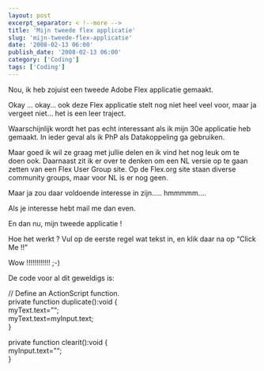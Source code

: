 ```yaml
---
layout: post
excerpt_separator: < !--more -->
title: 'Mijn tweede flex applicatie'
slug: 'mijn-tweede-flex-applicatie'
date: '2008-02-13 06:00'
publish_date: '2008-02-13 06:00'
category: ['Coding']
tags: ['Coding']
---
```

Nou, ik heb zojuist een tweede Adobe Flex applicatie gemaakt.  
  
Okay … okay… ook deze Flex applicatie stelt nog niet heel veel voor, maar ja
vergeet niet… het is een leer traject.  
  
Waarschijnlijk wordt het pas echt interessant als ik mijn 30e applicatie heb
gemaakt. In ieder geval als ik PhP als Datakoppeling ga gebruiken.  
  
Maar goed ik wil ze graag met jullie delen en ik vind het nog leuk om te doen
ook. Daarnaast zit ik er over te denken om een NL versie op te gaan zetten van
een Flex User Group site. Op de Flex.org site staan diverse community groups,
maar voor NL is er nog geen.  
  
Maar ja zou daar voldoende interesse in zijn….. hmmmmm….  
  
Als je interesse hebt mail me dan even.  
  
En dan nu, mijn tweede applicatie !  
  
  
Hoe het werkt ? Vul op de eerste regel wat tekst in, en klik daar na op “Click
Me !!”  
  
Wow !!!!!!!!!!!! ;-)  
  
De code voor al dit geweldigs is:  
  
  
  
  
// Define an ActionScript function.  
private function duplicate():void {  
myText.text=”“;  
myText.text=myInput.text;  
}  
  
private function clearit():void {  
myInput.text=”“;  
}

